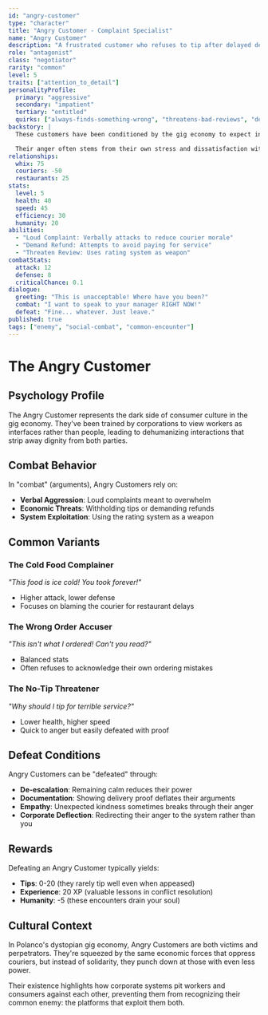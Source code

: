 ```yaml
---
id: "angry-customer"
type: "character"
title: "Angry Customer - Complaint Specialist"
name: "Angry Customer"
description: "A frustrated customer who refuses to tip after delayed deliveries"
role: "antagonist"
class: "negotiator"
rarity: "common"
level: 5
traits: ["attention_to_detail"]
personalityProfile:
  primary: "aggressive"
  secondary: "impatient"
  tertiary: "entitled"
  quirks: ["always-finds-something-wrong", "threatens-bad-reviews", "demands-refunds"]
backstory: |
  These customers have been conditioned by the gig economy to expect instant gratification at the lowest possible cost. They view delivery workers as expendable parts of a system designed to serve them, never considering the human cost of their demands.

  Their anger often stems from their own stress and dissatisfaction with life, which they redirect at the easiest target - the delivery worker who can't fight back without risking their job.
relationships:
  whix: 75
  couriers: -50
  restaurants: 25
stats:
  level: 5
  health: 40
  speed: 45
  efficiency: 30
  humanity: 20
abilities:
  - "Loud Complaint: Verbally attacks to reduce courier morale"
  - "Demand Refund: Attempts to avoid paying for service"
  - "Threaten Review: Uses rating system as weapon"
combatStats:
  attack: 12
  defense: 8
  criticalChance: 0.1
dialogue:
  greeting: "This is unacceptable! Where have you been?"
  combat: "I want to speak to your manager RIGHT NOW!"
  defeat: "Fine... whatever. Just leave."
published: true
tags: ["enemy", "social-combat", "common-encounter"]
---
```


# The Angry Customer

## Psychology Profile

The Angry Customer represents the dark side of consumer culture in the gig economy. They've been trained by corporations to view workers as interfaces rather than people, leading to dehumanizing interactions that strip away dignity from both parties.

## Combat Behavior

In "combat" (arguments), Angry Customers rely on:
- **Verbal Aggression**: Loud complaints meant to overwhelm
- **Economic Threats**: Withholding tips or demanding refunds
- **System Exploitation**: Using the rating system as a weapon

## Common Variants

### The Cold Food Complainer
*"This food is ice cold! You took forever!"*
- Higher attack, lower defense
- Focuses on blaming the courier for restaurant delays

### The Wrong Order Accuser  
*"This isn't what I ordered! Can't you read?"*
- Balanced stats
- Often refuses to acknowledge their own ordering mistakes

### The No-Tip Threatener
*"Why should I tip for terrible service?"*
- Lower health, higher speed
- Quick to anger but easily defeated with proof

## Defeat Conditions

Angry Customers can be "defeated" through:
- **De-escalation**: Remaining calm reduces their power
- **Documentation**: Showing delivery proof deflates their arguments
- **Empathy**: Unexpected kindness sometimes breaks through their anger
- **Corporate Deflection**: Redirecting their anger to the system rather than you

## Rewards

Defeating an Angry Customer typically yields:
- **Tips**: 0-20 (they rarely tip well even when appeased)
- **Experience**: 20 XP (valuable lessons in conflict resolution)
- **Humanity**: -5 (these encounters drain your soul)

## Cultural Context

In Polanco's dystopian gig economy, Angry Customers are both victims and perpetrators. They're squeezed by the same economic forces that oppress couriers, but instead of solidarity, they punch down at those with even less power.

Their existence highlights how corporate systems pit workers and consumers against each other, preventing them from recognizing their common enemy: the platforms that exploit them both.